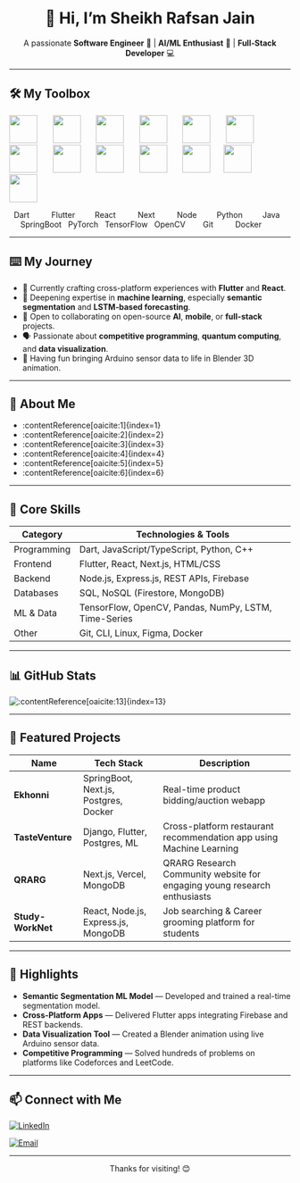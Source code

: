<!-- Header -->
<h1 align="center">👋 Hi, I’m Sheikh Rafsan Jain</h1>
<p align="center">
  A passionate <strong>Software Engineer</strong> 📱 | <strong>AI/ML Enthusiast</strong> 🤖 | <strong>Full‑Stack Developer</strong> 💻
</p>

---

## 🛠️ My Toolbox

<p align="left">
  <img src="https://skillicons.dev/icons?i=dart" height="50" />&nbsp;&nbsp;&nbsp;&nbsp;&nbsp;&nbsp;
  <img src="https://skillicons.dev/icons?i=flutter" height="50" />&nbsp;&nbsp;&nbsp;&nbsp;&nbsp;&nbsp;
  <img src="https://skillicons.dev/icons?i=react" height="50" />&nbsp;&nbsp;&nbsp;&nbsp;&nbsp;&nbsp;
  <img src="https://skillicons.dev/icons?i=nextjs" height="50" />&nbsp;&nbsp;&nbsp;&nbsp;&nbsp;&nbsp;
  <img src="https://skillicons.dev/icons?i=nodejs" height="50" />&nbsp;&nbsp;&nbsp;&nbsp;&nbsp;&nbsp;
  <img src="https://skillicons.dev/icons?i=python" height="50" />&nbsp;&nbsp;&nbsp;&nbsp;&nbsp;&nbsp;
  <img src="https://skillicons.dev/icons?i=java" height="50" />&nbsp;&nbsp;&nbsp;&nbsp;&nbsp;&nbsp;
  <img src="https://skillicons.dev/icons?i=spring" height="50" />&nbsp;&nbsp;&nbsp;&nbsp;&nbsp;&nbsp;
  <img src="https://skillicons.dev/icons?i=pytorch" height="50" />&nbsp;&nbsp;&nbsp;&nbsp;&nbsp;&nbsp;
  <img src="https://skillicons.dev/icons?i=tensorflow" height="50" />&nbsp;&nbsp;&nbsp;&nbsp;&nbsp;&nbsp;
  <img src="https://skillicons.dev/icons?i=opencv" height="50" />&nbsp;&nbsp;&nbsp;&nbsp;&nbsp;
  <img src="https://skillicons.dev/icons?i=git" height="50" />&nbsp;&nbsp;&nbsp;&nbsp;&nbsp;
  <img src="https://skillicons.dev/icons?i=docker" height="50" />
</p>

<p align="left">
  &nbsp;
  Dart &nbsp;&nbsp;&nbsp;&nbsp;&nbsp;&nbsp;&nbsp;&nbsp;
  Flutter &nbsp;&nbsp;&nbsp;&nbsp;&nbsp;&nbsp;&nbsp;
  React &nbsp;&nbsp;&nbsp;&nbsp;&nbsp;&nbsp;&nbsp;&nbsp;
  Next &nbsp;&nbsp;&nbsp;&nbsp;&nbsp;&nbsp;&nbsp;&nbsp;
  Node &nbsp;&nbsp;&nbsp;&nbsp;&nbsp;&nbsp;&nbsp;
  Python &nbsp;&nbsp;&nbsp;&nbsp;&nbsp;&nbsp;&nbsp;
  Java &nbsp;&nbsp;&nbsp;&nbsp;
  SpringBoot &nbsp;
  PyTorch &nbsp;
  TensorFlow &nbsp;
  OpenCV &nbsp;&nbsp;&nbsp;&nbsp;&nbsp;&nbsp;
  Git &nbsp;&nbsp;&nbsp;&nbsp;&nbsp;&nbsp;&nbsp;&nbsp;
  Docker
</p>

---

## ⌨️ My Journey
- 🔭 Currently crafting cross-platform experiences with **Flutter** and **React**.
- 🌱 Deepening expertise in **machine learning**, especially **semantic segmentation** and **LSTM‑based forecasting**.
- 🤝 Open to collaborating on open-source **AI**, **mobile**, or **full-stack** projects.
- 🗣️ Passionate about **competitive programming**, **quantum computing**, and **data visualization**.
- 🎨 Having fun bringing Arduino sensor data to life in Blender 3D animation.

---

## 🧰 About Me
- :contentReference[oaicite:1]{index=1}
- :contentReference[oaicite:2]{index=2}
- :contentReference[oaicite:3]{index=3}
- :contentReference[oaicite:4]{index=4}
- :contentReference[oaicite:5]{index=5}
- :contentReference[oaicite:6]{index=6}

---

## 🧰 Core Skills

| Category        | Technologies & Tools                                  |
|----------------|--------------------------------------------------------|
| Programming     | Dart, JavaScript/TypeScript, Python, C++             |
| Frontend        | Flutter, React, Next.js, HTML/CSS                   |
| Backend         | Node.js, Express.js, REST APIs, Firebase            |
| Databases       | SQL, NoSQL (Firestore, MongoDB)                     |
| ML & Data       | TensorFlow, OpenCV, Pandas, NumPy, LSTM, Time-Series |
| Other           | Git, CLI, Linux, Figma, Docker                      |

---

## 📊 GitHub Stats
![:contentReference[oaicite:13]{index=13}](https://github-readme-stats.vercel.app/api?username=RafsanProve&show_icons=true&theme=radical)

---

## 📂 Featured Projects

| Name                             | Tech Stack                             | Description |
|----------------------------------|----------------------------------------|-------------|
| **Ekhonni**                      | SpringBoot, Next.js, Postgres, Docker  | Real-time product bidding/auction webapp |
| **TasteVenture**                 | Django, Flutter, Postgres, ML          | Cross-platform restaurant recommendation app using Machine Learning |
| **QRARG**                        | Next.js, Vercel, MongoDB               | QRARG Research Community website for engaging young research enthusiasts |
| **Study-WorkNet**                | React, Node.js, Express.js, MongoDB    | Job searching & Career grooming platform for students |

---

## 🌟 Highlights

- **Semantic Segmentation ML Model** — Developed and trained a real-time segmentation model.
- **Cross‑Platform Apps** — Delivered Flutter apps integrating Firebase and REST backends.
- **Data Visualization Tool** — Created a Blender animation using live Arduino sensor data.
- **Competitive Programming** — Solved hundreds of problems on platforms like Codeforces and LeetCode.

---

## 📫 Connect with Me  
[![LinkedIn](https://img.shields.io/badge/-LinkedIn-blue?style=flat-square&logo=linkedin)](https://www.linkedin.com/in/sheikh-rafsan-jain/)  
<!-- [![Twitter](https://img.shields.io/badge/-Twitter-cyan?style=flat-square&logo=twitter)](#) -->
[![Email](https://img.shields.io/badge/-Email-gray?style=flat-square&logo=gmail&logoColor=white)](mailto:rafsanprove123@gmail.com)

---

<p align="center">Thanks for visiting! 😊</p>
